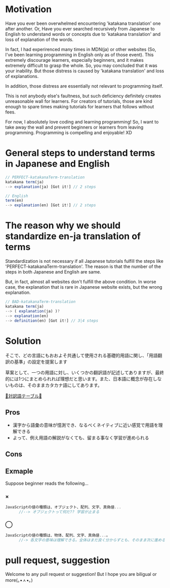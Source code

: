 # Motivation
Have you ever been overwhelmed encountering 'katakana translation' one after another. Or, Have you ever searched recursively from Japanese to English to understand words or concepts due to 'katakana translation' and loss of explanation of the words.

In fact, I had experirenced many times in MDN(ja) or other websites (So, I've been learning programming in English only as of those event). This extremely discourage learners, especially beginners, and it makes extremely difficult to grasp the whole. So, you may concluded that it was your inability. But those distress is caused by 'katakana translation' and loss of explanations.

In addition, those distress are essentially not relevant to programming itself.

This is not anybody else's faultness, but such deficiency definitely creates unreasonable wall for learners. For creators of tutorials, those are kind enough to spare times making tutorials for learners that follows without fees. 


For now, I absolutely love coding and learning programming! So, I want to take away the wall and prevent beginners or learners from leaving programming. Programming is compelling and enjoyable! XD




# General steps to understand terms in Japanese and English

```js
// PERFECT-katakanaTerm-translation
katakana term(ja) 
--> explanation(ja) [Got it!] // 2 steps

// English
term(en) 
--> explanation(en) [Got it!] // 2 steps
```




# The reason why we should standardize en-ja translation of terms
Standardization is not necessary if all Japanese tutorials fulfill the steps like 'PERFECT-katakanaTerm-translation'. The reason is that the number of the steps in both Japanese and English are same.

But, in fact, almost all websites don't fulfill the above condition. In worse case, the explanation that is rare in Japanese website exists, but the wrong explanation.


```js
// BAD-katakanaTerm-translation
katakana term(ja) 
--> ( explanation(ja) )? 
--> explanation(en) 
--> definition(en) [Got it!] // 3|4 steps
```




# Solution
そこで、どの言語にもおおよそ共通して使用される基礎的用語に関し、「用語翻訳の基準」の設定を提案します　


草案として、一つの用語に対し、いくつかの翻訳語が記述してありますが、最終的には1つにまとめられれば理想だと思います。また、日本語に概念が存在しないものは、そのままカタカナ語にしてあります。

<a href='https://github.com/azmok/TSPJ-Translation-Standard-for-Programming-in-Japan-/blob/master/terms_en_ja.md'>🚀対訳語テーブル🚀</a>



## Pros
- 漢字から語彙の意味が憶測でき、なるべくネイティブに近い感覚で用語を理解できる
- よって、例え用語の解説がなくても、留まる事なく学習が進められる

## Cons



## Exmaple
Suppose beginner reads the following...

### ×
```js
JavaScriptの値の種類は、オブジェクト、配列、文字、真偽値...
      //--> オブジェクトって何だ?? 学習が止まる
```

### ◯
```js
JavaScriptの値の種類は、物体、配列、文字、真偽値...。
      //-> 各文字の意味は理解できる。全体はまだ良く分からずとも、そのまま次に進める
```



# pull request, suggestion
Welcome to any pull request or suggestion! But I hope you are biligual or more(｡•ㅅ•｡)